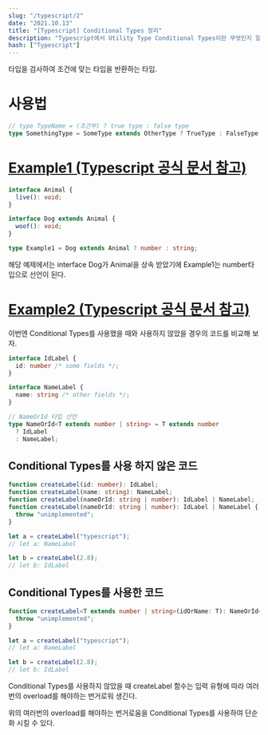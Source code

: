 ```yaml
---
slug: "/typescript/2"
date: "2021.10.13"
title: "[Typescript] Conditional Types 정리"
description: "Typescript에서 Utility Type Conditional Types이란 무엇인지 알아보자!"
hash: ["Typescript"]
---
```


타입을 검사하여 조건에 맞는 타입을 반환하는 타입.

# 사용법

```typescript
// type TypeName = (조건부) ? true type : false type
type SomethingType = SomeType extends OtherType ? TrueType : FalseType;
```

# [Example1 (Typescript 공식 문서 참고)](https://www.typescriptlang.org/docs/handbook/2/conditional-types.html)

```typescript
interface Animal {
  live(): void;
}

interface Dog extends Animal {
  woof(): void;
}

type Example1 = Dog extends Animal ? number : string;
```

해당 예제에서는 interface Dog가 Animal을 상속 받았기에 Example1는 number타입으로 선언이 된다.

# [Example2 (Typescript 공식 문서 참고)](https://www.typescriptlang.org/docs/handbook/2/conditional-types.html)

이번엔 Conditional Types를 사용했을 때와 사용하지 않았을 경우의 코드를 비교해 보자.

```typescript
interface IdLabel {
  id: number /* some fields */;
}

interface NameLabel {
  name: string /* other fields */;
}

// NameOrId 타입 선언
type NameOrId<T extends number | string> = T extends number
  ? IdLabel
  : NameLabel;
```

## Conditional Types를 사용 하지 않은 코드

```typescript
function createLabel(id: number): IdLabel;
function createLabel(name: string): NameLabel;
function createLabel(nameOrId: string | number): IdLabel | NameLabel;
function createLabel(nameOrId: string | number): IdLabel | NameLabel {
  throw "unimplemented";
}

let a = createLabel("typescript");
// let a: NameLabel

let b = createLabel(2.8);
// let b: IdLabel
```

## Conditional Types를 사용한 코드

```typescript
function createLabel<T extends number | string>(idOrName: T): NameOrId<T> {
  throw "unimplemented";
}

let a = createLabel("typescript");
// let a: NameLabel

let b = createLabel(2.8);
// let b: IdLabel
```

Conditional Types를 사용하지 않았을 때 createLabel 함수는 입력 유형에 따라 여러번의 overload를 해야하는 번거로워 생긴다.

위의 여러번의 overload를 해야하는 번거로움을 Conditional Types를 사용하여 단순화 시킬 수 있다.
